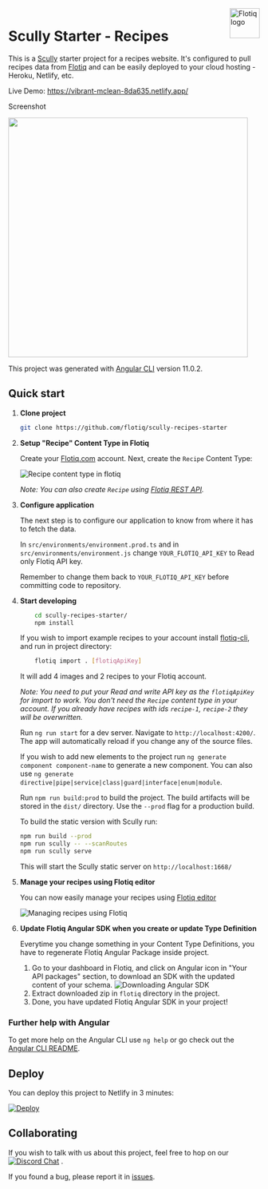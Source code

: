 <a href="https://flotiq.com/">
    <img src="https://editor.flotiq.com/fonts/fq-logo.svg" alt="Flotiq logo" title="Flotiq" align="right" height="60" />
</a>

Scully Starter - Recipes
========================

This is a [Scully](https://scully.io/) starter project for a recipes website. It's configured to pull recipes data from [Flotiq](https://flotiq.com) and can be easily deployed to your cloud hosting - Heroku, Netlify, etc.

Live Demo: https://vibrant-mclean-8da635.netlify.app/

Screenshot

<img src="https://github.com/flotiq/scully-recipes-starter/raw/master/docs/Scully-Recipes-Starter.png" width=480 />

This project was generated with [Angular CLI](https://github.com/angular/angular-cli) version 11.0.2.

## Quick start

1. **Clone project**

    ```bash
   git clone https://github.com/flotiq/scully-recipes-starter
   ```

1. **Setup "Recipe" Content Type in Flotiq**

   Create your [Flotiq.com](https://flotiq.com) account. Next, create the `Recipe` Content Type:

   ![Recipe content type in flotiq](docs/Scully-Recipes-Starter-CTD.png)
    
   _Note: You can also create `Recipe` using [Flotiq REST API](https://flotiq.com/docs/API/)._ 

1. **Configure application**
    
    The next step is to configure our application to know from where it has to fetch the data.
    
    In `src/environments/environment.prod.ts` and in `src/environments/environment.js` change `YOUR_FLOTIQ_API_KEY` to Read only Flotiq API key.
    
    Remember to change them back to `YOUR_FLOTIQ_API_KEY` before committing code to repository.
    
1.  **Start developing**

    ```sh
        cd scully-recipes-starter/
        npm install
    ```
    If you wish to import example recipes to your account install [flotiq-cli](https://github.com/flotiq/flotiq-cli), and run in project directory:
            
    ```sh
        flotiq import . [flotiqApiKey]
    ```
    
    It will add 4 images and 2 recipes to your Flotiq account.
        
    _Note: You need to put your Read and write API key as the `flotiqApiKey` for import to work. You don't need the `Recipe` content type in your account. If you already have recipes with ids `recipe-1`, `recipe-2` they will be overwritten._

    Run `ng run start` for a dev server. Navigate to `http://localhost:4200/`. The app will automatically reload if you change any of the source files.

    If you wish to add new elements to the project run `ng generate component component-name` to generate a new component. You can also use `ng generate directive|pipe|service|class|guard|interface|enum|module`.

    Run `npm run build:prod` to build the project. The build artifacts will be stored in the `dist/` directory. Use the `--prod` flag for a production build.
    
    To build the static version with Scully run:
    
    ```sh
    npm run build --prod
    npm run scully -- --scanRoutes
    npm run scully serve
    ```
    
    This will start the Scully static server on `http://localhost:1668/`

1. **Manage your recipes using Flotiq editor**
      
    You can now easily manage your recipes using [Flotiq editor](https://editor.flotiq.com)
    
    ![Managing recipes using Flotiq](docs/Scully-Recipes-Starter-Edit.png)

1. **Update Flotiq Angular SDK when you create or update Type Definition**

    Everytime you change something in your Content Type Definitions, you have to regenerate Flotiq Angular Package inside project.
    1. Go to your dashboard in Flotiq, and click on Angular icon in "Your API packages" section, to download an SDK with the updated content of your schema.
    ![Downloading Angular SDK](docs/Dashboard-package.png)
    2. Extract downloaded zip in `flotiq` directory in the project.
    3. Done, you have updated Flotiq Angular SDK in your project!

### Further help with Angular

To get more help on the Angular CLI use `ng help` or go check out the [Angular CLI README](https://github.com/angular/angular-cli/blob/master/README.md).

## Deploy

  You can deploy this project to Netlify in 3 minutes:
  
  [![Deploy](https://www.netlify.com/img/deploy/button.svg)](https://app.netlify.com/start/deploy?repository=https://github.com/flotiq/scully-recipes-starter)


## Collaborating

   If you wish to talk with us about this project, feel free to hop on our [![Discord Chat](https://img.shields.io/discord/682699728454025410.svg)](https://discord.gg/FwXcHnX) .
   
   If you found a bug, please report it in [issues](https://github.com/flotiq/scully-recipes-starter/issues).
